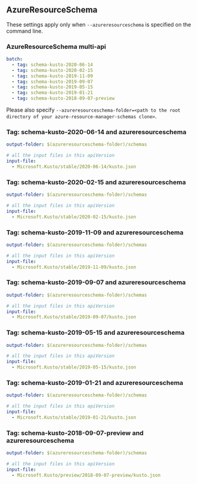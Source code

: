 ## AzureResourceSchema

These settings apply only when `--azureresourceschema` is specified on the command line.

### AzureResourceSchema multi-api

``` yaml $(azureresourceschema) && $(multiapi)
batch:
  - tag: schema-kusto-2020-06-14
  - tag: schema-kusto-2020-02-15
  - tag: schema-kusto-2019-11-09
  - tag: schema-kusto-2019-09-07
  - tag: schema-kusto-2019-05-15
  - tag: schema-kusto-2019-01-21
  - tag: schema-kusto-2018-09-07-preview

```

Please also specify `--azureresourceschema-folder=<path to the root directory of your azure-resource-manager-schemas clone>`.

### Tag: schema-kusto-2020-06-14 and azureresourceschema

``` yaml $(tag) == 'schema-kusto-2020-06-14' && $(azureresourceschema)
output-folder: $(azureresourceschema-folder)/schemas

# all the input files in this apiVersion
input-file:
  - Microsoft.Kusto/stable/2020-06-14/kusto.json

```

### Tag: schema-kusto-2020-02-15 and azureresourceschema

``` yaml $(tag) == 'schema-kusto-2020-02-15' && $(azureresourceschema)
output-folder: $(azureresourceschema-folder)/schemas

# all the input files in this apiVersion
input-file:
  - Microsoft.Kusto/stable/2020-02-15/kusto.json

```

### Tag: schema-kusto-2019-11-09 and azureresourceschema

``` yaml $(tag) == 'schema-kusto-2019-11-09' && $(azureresourceschema)
output-folder: $(azureresourceschema-folder)/schemas

# all the input files in this apiVersion
input-file:
  - Microsoft.Kusto/stable/2019-11-09/kusto.json

```

### Tag: schema-kusto-2019-09-07 and azureresourceschema

``` yaml $(tag) == 'schema-kusto-2019-09-07' && $(azureresourceschema)
output-folder: $(azureresourceschema-folder)/schemas

# all the input files in this apiVersion
input-file:
  - Microsoft.Kusto/stable/2019-09-07/kusto.json

```

### Tag: schema-kusto-2019-05-15 and azureresourceschema

``` yaml $(tag) == 'schema-kusto-2019-05-15' && $(azureresourceschema)
output-folder: $(azureresourceschema-folder)/schemas

# all the input files in this apiVersion
input-file:
  - Microsoft.Kusto/stable/2019-05-15/kusto.json

```

### Tag: schema-kusto-2019-01-21 and azureresourceschema

``` yaml $(tag) == 'schema-kusto-2019-01-21' && $(azureresourceschema)
output-folder: $(azureresourceschema-folder)/schemas

# all the input files in this apiVersion
input-file:
  - Microsoft.Kusto/stable/2019-01-21/kusto.json

```

### Tag: schema-kusto-2018-09-07-preview and azureresourceschema

``` yaml $(tag) == 'schema-kusto-2018-09-07-preview' && $(azureresourceschema)
output-folder: $(azureresourceschema-folder)/schemas

# all the input files in this apiVersion
input-file:
  - Microsoft.Kusto/preview/2018-09-07-preview/kusto.json

```
